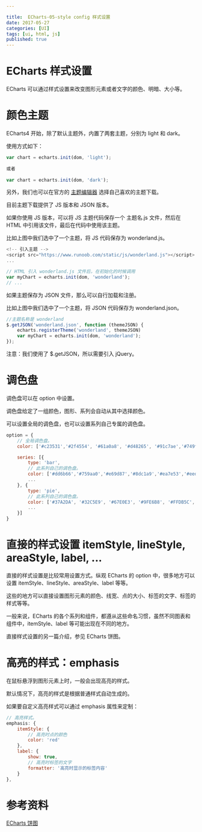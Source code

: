 ```yaml
---

title:  ECharts-05-style config 样式设置
date: 2017-05-27
categories: [UI]
tags: [ui, html, js]
published: true
---
```


# ECharts 样式设置

ECharts 可以通过样式设置来改变图形元素或者文字的颜色、明暗、大小等。

# 颜色主题

ECharts4 开始，除了默认主题外，内置了两套主题，分别为 light 和 dark。

使用方式如下：

```js
var chart = echarts.init(dom, 'light');
 
或者
 
var chart = echarts.init(dom, 'dark');
```

另外，我们也可以在官方的 [主题编辑器](http://echarts.baidu.com/theme-builder/) 选择自己喜欢的主题下载。

目前主题下载提供了 JS 版本和 JSON 版本。

如果你使用 JS 版本，可以将 JS 主题代码保存一个 主题名.js 文件，然后在 HTML 中引用该文件，最后在代码中使用该主题。

比如上图中我们选中了一个主题，将 JS 代码保存为 wonderland.js。

```js
<!-- 引入主题 -->
<script src="https://www.runoob.com/static/js/wonderland.js"></script>
...

// HTML 引入 wonderland.js 文件后，在初始化的时候调用
var myChart = echarts.init(dom, 'wonderland');
// ...
```

如果主题保存为 JSON 文件，那么可以自行加载和注册。

比如上图中我们选中了一个主题，将 JSON 代码保存为 wonderland.json。

```js
//主题名称是 wonderland
$.getJSON('wonderland.json', function (themeJSON) {
    echarts.registerTheme('wonderland', themeJSON)
    var myChart = echarts.init(dom, 'wonderland');
});
```

注意：我们使用了 $.getJSON，所以需要引入 jQuery。

# 调色盘

调色盘可以在 option 中设置。

调色盘给定了一组颜色，图形、系列会自动从其中选择颜色。

可以设置全局的调色盘，也可以设置系列自己专属的调色盘。

```js
option = {
    // 全局调色盘。
    color: ['#c23531','#2f4554', '#61a0a8', '#d48265', '#91c7ae','#749f83',  '#ca8622', '#bda29a','#6e7074', '#546570', '#c4ccd3'],

    series: [{
        type: 'bar',
        // 此系列自己的调色盘。
        color: ['#dd6b66','#759aa0','#e69d87','#8dc1a9','#ea7e53','#eedd78','#73a373','#73b9bc','#7289ab', '#91ca8c','#f49f42'],
        ...
    }, {
        type: 'pie',
        // 此系列自己的调色盘。
        color: ['#37A2DA', '#32C5E9', '#67E0E3', '#9FE6B8', '#FFDB5C','#ff9f7f', '#fb7293', '#E062AE', '#E690D1', '#e7bcf3', '#9d96f5', '#8378EA', '#96BFFF'],
        ...
    }]
}
```

# 直接的样式设置 itemStyle, lineStyle, areaStyle, label, ...

直接的样式设置是比较常用设置方式。纵观 ECharts 的 option 中，很多地方可以设置 itemStyle、lineStyle、areaStyle、label 等等。

这些的地方可以直接设置图形元素的颜色、线宽、点的大小、标签的文字、标签的样式等等。

一般来说，ECharts 的各个系列和组件，都遵从这些命名习惯，虽然不同图表和组件中，itemStyle、label 等可能出现在不同的地方。

直接样式设置的另一篇介绍，参见 ECharts 饼图。

# 高亮的样式：emphasis

在鼠标悬浮到图形元素上时，一般会出现高亮的样式。

默认情况下，高亮的样式是根据普通样式自动生成的。

如果要自定义高亮样式可以通过 emphasis 属性来定制：

```js
// 高亮样式。
emphasis: {
    itemStyle: {
        // 高亮时点的颜色
        color: 'red'
    },
    label: {
        show: true,
        // 高亮时标签的文字
        formatter: '高亮时显示的标签内容'
    }
},
```

# 参考资料

[ECharts 饼图](https://www.runoob.com/echarts/echarts-pie.html)


